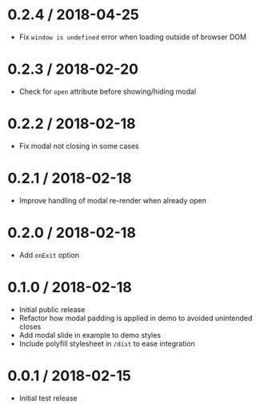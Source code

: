 # 0.2.4 / 2018-04-25

* Fix `window is undefined` error when loading outside of browser DOM

# 0.2.3 / 2018-02-20

* Check for `open` attribute before showing/hiding modal

# 0.2.2 / 2018-02-18

* Fix modal not closing in some cases

# 0.2.1 / 2018-02-18

* Improve handling of modal re-render when already open

# 0.2.0 / 2018-02-18

* Add `onExit` option

# 0.1.0 / 2018-02-18

* Initial public release
* Refactor how modal padding is applied in demo to avoided unintended closes
* Add modal slide in example to demo styles
* Include polyfill stylesheet in `/dist` to ease integration

# 0.0.1 / 2018-02-15

* Initial test release
